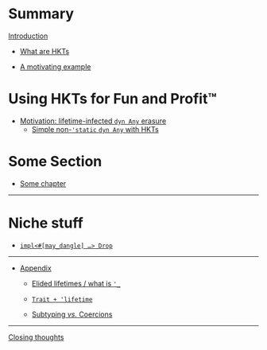 # Summary

[Introduction](README.md)

- [What are HKTs](what-are-hkts.md)

- [A motivating example](motivating-example.md)

# Using HKTs for Fun and Profit™

- [Motivation: lifetime-infected `dyn Any` erasure](lifetime-any.md)
    - [Simple non-`'static` `dyn Any` with HKTs](lifetime-any-hkt.md)

# Some Section

- [Some chapter]()

___


# Niche stuff

- [<code>impl\<#\[may_dangle\] …\> Drop</code>]()

___

- [Appendix]()

    - [Elided lifetimes / what is `'_`]()

    - [`Trait + 'lifetime`]()

    - [Subtyping _vs._ Coercions]()
___

[Closing thoughts]()
